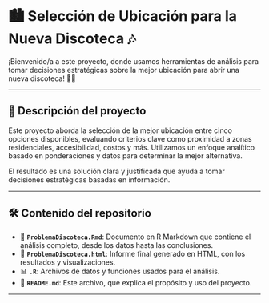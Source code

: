 # 🏙️ **Selección de Ubicación para la Nueva Discoteca** 🎶

¡Bienvenido/a a este proyecto, donde usamos herramientas de análisis para tomar decisiones estratégicas sobre la mejor ubicación para abrir una nueva discoteca! 💃🕺

---

## 📖 **Descripción del proyecto**

Este proyecto aborda la selección de la mejor ubicación entre cinco opciones disponibles, evaluando criterios clave como proximidad a zonas residenciales, accesibilidad, costos y más. Utilizamos un enfoque analítico basado en ponderaciones y datos para determinar la mejor alternativa.

El resultado es una solución clara y justificada que ayuda a tomar decisiones estratégicas basadas en información.

---

## 🛠️ **Contenido del repositorio**

- 📄 **`ProblemaDiscoteca.Rmd`**: Documento en R Markdown que contiene el análisis completo, desde los datos hasta las conclusiones.
- 📑 **`ProblemaDiscoteca.html`**: Informe final generado en HTML, con los resultados y visualizaciones.
- 📊 **`.R`**: Archivos de datos y funciones usados para el análisis.
- 📜 **`README.md`**: Este archivo, que explica el propósito y uso del proyecto.

---
